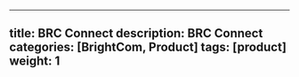 ---
title: BRC Connect
description: BRC Connect
categories: [BrightCom, Product]
tags: [product]
weight: 1
----
